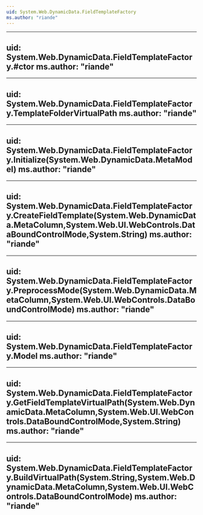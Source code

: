 ```yaml
---
uid: System.Web.DynamicData.FieldTemplateFactory
ms.author: "riande"
---
```


---
uid: System.Web.DynamicData.FieldTemplateFactory.#ctor
ms.author: "riande"
---

---
uid: System.Web.DynamicData.FieldTemplateFactory.TemplateFolderVirtualPath
ms.author: "riande"
---

---
uid: System.Web.DynamicData.FieldTemplateFactory.Initialize(System.Web.DynamicData.MetaModel)
ms.author: "riande"
---

---
uid: System.Web.DynamicData.FieldTemplateFactory.CreateFieldTemplate(System.Web.DynamicData.MetaColumn,System.Web.UI.WebControls.DataBoundControlMode,System.String)
ms.author: "riande"
---

---
uid: System.Web.DynamicData.FieldTemplateFactory.PreprocessMode(System.Web.DynamicData.MetaColumn,System.Web.UI.WebControls.DataBoundControlMode)
ms.author: "riande"
---

---
uid: System.Web.DynamicData.FieldTemplateFactory.Model
ms.author: "riande"
---

---
uid: System.Web.DynamicData.FieldTemplateFactory.GetFieldTemplateVirtualPath(System.Web.DynamicData.MetaColumn,System.Web.UI.WebControls.DataBoundControlMode,System.String)
ms.author: "riande"
---

---
uid: System.Web.DynamicData.FieldTemplateFactory.BuildVirtualPath(System.String,System.Web.DynamicData.MetaColumn,System.Web.UI.WebControls.DataBoundControlMode)
ms.author: "riande"
---
